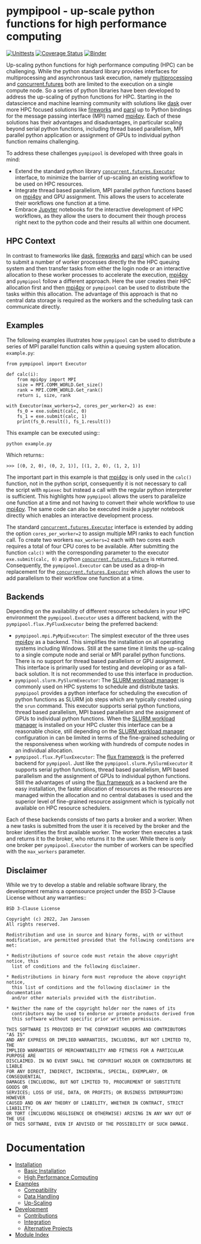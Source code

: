 # pympipool - up-scale python functions for high performance computing
[![Unittests](https://github.com/pyiron/pympipool/actions/workflows/unittest-openmpi.yml/badge.svg)](https://github.com/pyiron/pympipool/actions/workflows/unittest-openmpi.yml)
[![Coverage Status](https://coveralls.io/repos/github/pyiron/pympipool/badge.svg?branch=main)](https://coveralls.io/github/pyiron/pympipool?branch=main)
[![Binder](https://mybinder.org/badge_logo.svg)](https://mybinder.org/v2/gh/pyiron/pympipool/HEAD?labpath=notebooks%2Fexamples.ipynb)

Up-scaling python functions for high performance computing (HPC) can be challenging. While the python standard library
provides interfaces for multiprocessing and asynchronous task execution, namely
[multiprocessing](https://docs.python.org/3/library/multiprocessing.html) and
[concurrent.futures](https://docs.python.org/3/library/concurrent.futures.html#module-concurrent.futures) both are
limited to the execution on a single compute node. So a series of python libraries have been developed to address the
up-scaling of python functions for HPC. Starting in the datascience and machine learning community with solutions
like [dask](https://www.dask.org) over more HPC focused solutions like
[fireworks](https://materialsproject.github.io/fireworks/) and [parsl](http://parsl-project.org) up to Python
bindings for the message passing interface (MPI) named [mpi4py](https://mpi4py.readthedocs.io). Each of these
solutions has their advantages and disadvantages, in particular scaling beyond serial python functions, including thread
based parallelism, MPI parallel python application or assignment of GPUs to individual python function remains
challenging.

To address these challenges `pympipool` is developed with three goals in mind:

* Extend the standard python library [`concurrent.futures.Executor`](https://docs.python.org/3/library/concurrent.futures.html#module-concurrent.futures) 
  interface, to minimize the barrier of up-scaling an existing workflow to be used on HPC resources.
* Integrate thread based parallelism, MPI parallel python functions based on [mpi4py](https://mpi4py.readthedocs.io) and 
  GPU assignment. This allows the users to accelerate their workflows one function at a time.
* Embrace [Jupyter](https://jupyter.org) notebooks for the interactive development of HPC workflows, as they allow the 
  users to document their though process right next to the python code and their results all within one document.

## HPC Context
In contrast to frameworks like [dask](https://www.dask.org), [fireworks](https://materialsproject.github.io/fireworks/)
and [parsl](http://parsl-project.org) which can be used to submit a number of worker processes directly the the HPC
queuing system and then transfer tasks from either the login node or an interactive allocation to these worker processes
to accelerate the execution, [mpi4py](https://mpi4py.readthedocs.io) and `pympipool` follow a different
approach. Here the user creates their HPC allocation first and then [mpi4py](https://mpi4py.readthedocs.io) or
`pympipool` can be used to distribute the tasks within this allocation. The advantage of this approach is that
no central data storage is required as the workers and the scheduling task can communicate directly.

## Examples
The following examples illustrates how `pympipool` can be used to distribute a series of MPI parallel function calls 
within a queuing system allocation. `example.py`:
```
from pympipool import Executor

def calc(i):
    from mpi4py import MPI
    size = MPI.COMM_WORLD.Get_size()
    rank = MPI.COMM_WORLD.Get_rank()
    return i, size, rank

with Executor(max_workers=2, cores_per_worker=2) as exe:
    fs_0 = exe.submit(calc, 0)
    fs_1 = exe.submit(calc, 1)
    print(fs_0.result(), fs_1.result())
```
This example can be executed using::
```
python example.py
```
Which returns::
```
>>> [(0, 2, 0), (0, 2, 1)], [(1, 2, 0), (1, 2, 1)]
```
The important part in this example is that [mpi4py](https://mpi4py.readthedocs.io) is only used in the `calc()`
function, not in the python script, consequently it is not necessary to call the script with `mpiexec` but instead
a call with the regular python interpreter is sufficient. This highlights how `pympipool` allows the users to
parallelize one function at a time and not having to convert their whole workflow to use [mpi4py](https://mpi4py.readthedocs.io).
The same code can also be executed inside a jupyter notebook directly which enables an interactive development process.

The standard [`concurrent.futures.Executor`](https://docs.python.org/3/library/concurrent.futures.html#module-concurrent.futures)
interface is extended by adding the option `cores_per_worker=2` to assign multiple MPI ranks to each function call.
To create two workers `max_workers=2` each with two cores each requires a total of four CPU cores to be available.
After submitting the function `calc()` with the corresponding parameter to the executor `exe.submit(calc, 0)`
a python [`concurrent.futures.Future`](https://docs.python.org/3/library/concurrent.futures.html#future-objects) is
returned. Consequently, the `pympipool.Executor` can be used as a drop-in replacement for the
[`concurrent.futures.Executor`](https://docs.python.org/3/library/concurrent.futures.html#module-concurrent.futures)
which allows the user to add parallelism to their workflow one function at a time.

## Backends
Depending on the availability of different resource schedulers in your HPC environment the `pympipool.Executor`
uses a different backend, with the `pympipool.flux.PyFluxExecutor` being the preferred backend:

* `pympipool.mpi.PyMpiExecutor`: The simplest executor of the three uses [mpi4py](https://mpi4py.readthedocs.io) as a 
  backend. This simplifies the installation on all operating systems including Windows. Still at the same time it limits 
  the up-scaling to a single compute node and serial or MPI parallel python functions. There is no support for thread 
  based parallelism or GPU assignment. This interface is primarily used for testing and developing or as a fall-back 
  solution. It is not recommended to use this interface in production.
* `pympipool.slurm.PySlurmExecutor`: The [SLURM workload manager](https://www.schedmd.com) is commonly used on HPC 
  systems to schedule and distribute tasks. `pympipool` provides a python interface for scheduling the execution of 
  python functions as SLURM job steps which are typically created using the `srun` command. This executor supports 
  serial python functions, thread based parallelism, MPI based parallelism and the assignment of GPUs to individual 
  python functions. When the [SLURM workload manager](https://www.schedmd.com) is installed on your HPC cluster this 
  interface can be a reasonable choice, still depending on the [SLURM workload manager](https://www.schedmd.com) 
  configuration in can be limited in terms of the fine-grained scheduling or the responsiveness when working with 
  hundreds of compute nodes in an individual allocation.
* `pympipool.flux.PyFluxExecutor`: The [flux framework](https://flux-framework.org) is the preferred backend for 
  `pympipool`. Just like the `pympipool.slurm.PySlurmExecutor` it supports serial python functions, thread based 
  parallelism, MPI based parallelism and the assignment of GPUs to individual python functions. Still the advantages of 
  using the [flux framework](https://flux-framework.org) as a backend are the easy installation, the faster allocation 
  of resources as the resources are managed within the allocation and no central databases is used and the superior 
  level of fine-grained resource assignment which is typically not available on HPC resource schedulers.

Each of these backends consists of two parts a broker and a worker. When a new tasks is submitted from the user it is
received by the broker and the broker identifies the first available worker. The worker then executes a task and returns
it to the broker, who returns it to the user. While there is only one broker per `pympipool.Executor` the number
of workers can be specified with the `max_workers` parameter.

## Disclaimer
While we try to develop a stable and reliable software library, the development remains a opensource project under the
BSD 3-Clause License without any warranties::

```
BSD 3-Clause License

Copyright (c) 2022, Jan Janssen
All rights reserved.

Redistribution and use in source and binary forms, with or without
modification, are permitted provided that the following conditions are met:

* Redistributions of source code must retain the above copyright notice, this
  list of conditions and the following disclaimer.

* Redistributions in binary form must reproduce the above copyright notice,
  this list of conditions and the following disclaimer in the documentation
  and/or other materials provided with the distribution.

* Neither the name of the copyright holder nor the names of its
  contributors may be used to endorse or promote products derived from
  this software without specific prior written permission.

THIS SOFTWARE IS PROVIDED BY THE COPYRIGHT HOLDERS AND CONTRIBUTORS "AS IS"
AND ANY EXPRESS OR IMPLIED WARRANTIES, INCLUDING, BUT NOT LIMITED TO, THE
IMPLIED WARRANTIES OF MERCHANTABILITY AND FITNESS FOR A PARTICULAR PURPOSE ARE
DISCLAIMED. IN NO EVENT SHALL THE COPYRIGHT HOLDER OR CONTRIBUTORS BE LIABLE
FOR ANY DIRECT, INDIRECT, INCIDENTAL, SPECIAL, EXEMPLARY, OR CONSEQUENTIAL
DAMAGES (INCLUDING, BUT NOT LIMITED TO, PROCUREMENT OF SUBSTITUTE GOODS OR
SERVICES; LOSS OF USE, DATA, OR PROFITS; OR BUSINESS INTERRUPTION) HOWEVER
CAUSED AND ON ANY THEORY OF LIABILITY, WHETHER IN CONTRACT, STRICT LIABILITY,
OR TORT (INCLUDING NEGLIGENCE OR OTHERWISE) ARISING IN ANY WAY OUT OF THE USE
OF THIS SOFTWARE, EVEN IF ADVISED OF THE POSSIBILITY OF SUCH DAMAGE.
```

# Documentation
* [Installation](https://pympipool.readthedocs.io/en/latest/installation.html)
  * [Basic Installation](https://pympipool.readthedocs.io/en/latest/installation.html#basic-installation)
  * [High Performance Computing](https://pympipool.readthedocs.io/en/latest/installation.html#high-performance-computing)
* [Examples](https://pympipool.readthedocs.io/en/latest/examples.html)
  * [Compatibility](https://pympipool.readthedocs.io/en/latest/examples.html#compatibility)
  * [Data Handling](https://pympipool.readthedocs.io/en/latest/examples.html#data-handling)
  * [Up-Scaling](https://pympipool.readthedocs.io/en/latest/examples.html#up-scaling)
* [Development](https://pympipool.readthedocs.io/en/latest/development.html)
  * [Contributions](https://pympipool.readthedocs.io/en/latest/development.html#contributions)
  * [Integration](https://pympipool.readthedocs.io/en/latest/development.html#integration)
  * [Alternative Projects](https://pympipool.readthedocs.io/en/latest/development.html#alternative-projects)
* [Module Index](https://pympipool.readthedocs.io/en/latest/py-modindex.html)
